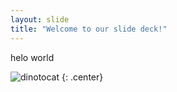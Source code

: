 ```yaml
---
layout: slide
title: "Welcome to our slide deck!"
---
```

helo world

![dinotocat](https://octodex.github.com/images/dinotocat.png)
{: .center}
